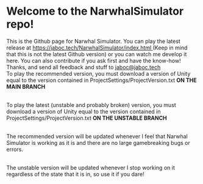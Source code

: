 # Welcome to the NarwhalSimulator repo!
This is the Github page for Narwhal Simulator. You can play the latest release at [https://jaboc.tech/NarwhalSimulator/index.html ](https://jaboc.tech/NarwhalSimulator/index.html ) (Keep in mind that this is not the latest Github version) or you can watch me develop it here. You can also contribute if you ask first and have the know-how! Thanks, and send all feedback and stuff to jaboc@jaboc.tech
<br/>To play the recommended version, you must download a version of Unity equal to the version contained in ProjectSettings/ProjectVersion.txt __ON THE MAIN BRANCH__

<br/>To play the latest (unstable and probably broken) version, you must download a version of Unity equal to the version contained in ProjectSettings/ProjectVersion.txt __ON THE UNSTABLE BRANCH__

<br/>The recommended version will be updated whenever I feel that Narwhal Simulator is working as it is and there are no large gamebreaking bugs or errors.

<br/>The unstable version will be updated whenever I stop working on it regardless of the state that it is in, so use it if you dare!

